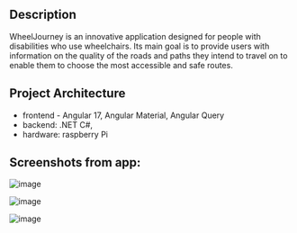 ## Description
WheelJourney is an innovative application designed for people with disabilities who use wheelchairs. Its main goal is to provide users with information on the quality of the roads and paths they intend to travel on to enable them to choose the most accessible and safe routes.

## Project Architecture

- frontend - Angular 17, Angular Material, Angular Query
- backend: .NET C#,
- hardware: raspberry Pi

## Screenshots from app: 
![image](https://github.com/Galaktyczne-Bambiki/HackCarpathia/assets/33430525/155cd03d-33e4-44b0-92a3-22a7b8ec7d7a)

![image](https://github.com/Galaktyczne-Bambiki/HackCarpathia/assets/33430525/6f296b9e-b69d-4b57-adb8-bae8a68ebad2)

![image](https://github.com/Galaktyczne-Bambiki/HackCarpathia/assets/33430525/6ad1398a-72a9-4423-a38e-bab87672b860)


